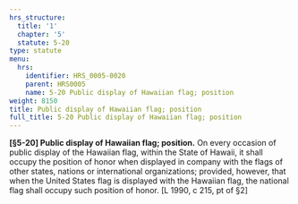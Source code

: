 ```yaml
---
hrs_structure:
  title: '1'
  chapter: '5'
  statute: 5-20
type: statute
menu:
  hrs:
    identifier: HRS_0005-0020
    parent: HRS0005
    name: 5-20 Public display of Hawaiian flag; position
weight: 8150
title: Public display of Hawaiian flag; position
full_title: 5-20 Public display of Hawaiian flag; position
---
```

**[§5-20] Public display of Hawaiian flag; position.** On every occasion of public display of the Hawaiian flag, within the State of Hawaii, it shall occupy the position of honor when displayed in company with the flags of other states, nations or international organizations; provided, however, that when the United States flag is displayed with the Hawaiian flag, the national flag shall occupy such position of honor. [L 1990, c 215, pt of §2]